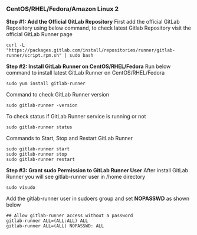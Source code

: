 
### CentOS/RHEL/Fedora/Amazon Linux 2

**Step #1: Add the Official GitLab Repository**
First add the official GitLab Repository using below command, to check latest Gitlab Repository visit the official GitLab Runner page

```shell
curl -L "https://packages.gitlab.com/install/repositories/runner/gitlab-runner/script.rpm.sh" | sudo bash
```
**Step #2: Install GitLab Runner on CentOS/RHEL/Fedora**
Run below command to install latest GitLab Runner on CentOS/RHEL/Fedora

```shell
sudo yum install gitlab-runner
```
Command to check GitLab Runner version

```shell
sudo gitlab-runner -version
```

To check status if GitLab Runner service is running or not

```shell
sudo gitlab-runner status
```

Commands to Start, Stop and Restart GitLab Runner
```shell
sudo gitlab-runner start
sudo gitlab-runner stop
sudo gitlab-runner restart
```
**Step #3: Grant sudo Permission to GitLab Runner User**
After install GitLab Runner you will see gitlab-runner user in /home directory

```shell
sudo visudo
```
Add the gitlab-runner user in sudoers group and set **NOPASSWD** as shown below


```
## Allow gitlab-runner access without a password
gitlab-runner ALL=(ALL:ALL) ALL
gitlab-runner ALL=(ALL) NOPASSWD: ALL
```